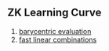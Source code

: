 ## ZK Learning Curve

1. [barycentric evaluation](https://hackmd.io/@vbuterin/barycentric_evaluation)
2. [fast linear combinations](https://ethresear.ch/t/simple-guide-to-fast-linear-combinations-aka-multiexponentiations/7238)
